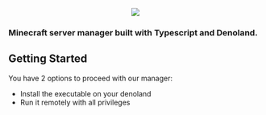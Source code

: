 <p align="center"><a href="https://github.com/genemators/betalander" target="_blank"><img src="https://github.com/genemators/betalander/raw/master/assets/repo/betacraft.png"/></a></p>

<p align="center"><h3>Minecraft server manager built with Typescript and Denoland.</h3></p>

## Getting Started

You have 2 options to proceed with our manager:

- Install the executable on your denoland
- Run it remotely with all privileges
